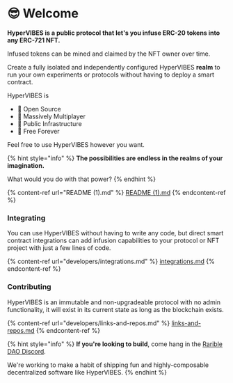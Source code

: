 # 😎 Welcome

**HyperVIBES **is a public protocol that let's you infuse ERC-20 tokens into any ERC-721 NFT**.**&#x20;

Infused tokens can be mined and claimed by the NFT owner over time.

Create a fully isolated and independently configured HyperVIBES **realm** to run your own experiments or protocols without having to deploy a smart contract.

HyperVIBES is

* 🎁 Open Source
* 🥳 Massively Multiplayer
* 🌈 Public Infrastructure
* 💖 Free Forever

Feel free to use HyperVIBES however you want.

{% hint style="info" %}
**The possibilities are endless in the realms of your imagination.**&#x20;

What would you do with that power?
{% endhint %}

{% content-ref url="README (1).md" %}
[README (1).md](<README (1).md>)
{% endcontent-ref %}

### Integrating

You can use HyperVIBES without having to write any code, but direct smart contract integrations can add infusion capabilities to your protocol or NFT project with just a few lines of code.

{% content-ref url="developers/integrations.md" %}
[integrations.md](developers/integrations.md)
{% endcontent-ref %}

### Contributing

HyperVIBES is an immutable and non-upgradeable protocol with no admin functionality, it will exist in its current state as long as the blockchain exists.&#x20;

{% content-ref url="developers/links-and-repos.md" %}
[links-and-repos.md](developers/links-and-repos.md)
{% endcontent-ref %}

{% hint style="info" %}
**If you're looking to build**, come hang in the [Rarible DAO Discord](https://discord.gg/ZtZqH7nfgG).&#x20;

We're working to make a habit of shipping fun and highly-composable decentralized software like HyperVIBES.
{% endhint %}
